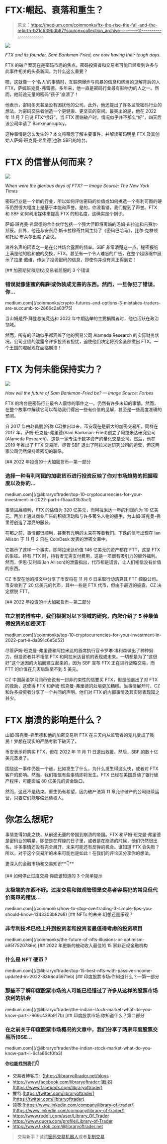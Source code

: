 # FTX:崛起、衰落和重生？

> 原文：<https://medium.com/coinmonks/ftx-the-rise-the-fall-and-the-rebirth-b21c639bdb87?source=collection_archive---------11----------------------->

![](img/4270e925957d381462acda248f4fe681.png)

*FTX and its founder, Sam Bankman-Fried, are now having their tough days.*

FTX 的破产案现在是密码市场的焦点。密码投资者和交易者可能已经看到许多与此事件相关的头条新闻。为什么这么重要？

嗯，这就像一个'名人'的事情时，互联网爆炸与风暴的信息和辉煌的见解背后的人 FTX，萨姆班克曼-弗雷德。多年来，他一直是密码行业最有影响力的人之一。然而，他前途无量的密码“孩子”崩溃了！

他表示，密码冬天甚至没有困扰他的公司。此外，他还提出了许多监管密码行业的想法，为密码交易者创造一个更健康、更坚实的空间。最突出的是，他在 2022 年 11 月 7 日说 FTX“很好”。当 FTX 面临破产时，情况似乎并不那么“好”，四天后该公司申请了 Bankmanruptcy。

这种事情是怎么发生的？本文将带您了解主要事件，并解读密码明星 FTX 及其创始人萨姆·班克曼·弗里德(也称 SBF)的垮台。

# FTX 的信誉从何而来？

![](img/ab7633367475f6608caf7458e5f30533.png)

*When were the glorious days of FTX? — Image Source: The New York Times*

密码行业是一个新的行业，所以如何评估密码的价值或如何挑选一个有利可图的硬币仍然很大程度上是基于本能和声誉。是的，你没看错，我们提到了声誉。FTX 和 SBF 如何利用媒体来提高 FTX 的知名度，这确实是个例子。

萨姆·班克曼·弗雷德的合作伙伴包括一个强大但即将离婚的汤姆·布拉迪和吉赛尔·邦辰。此外，他还与安东尼·斯卡拉穆奇共同主持了《密码巴哈马》，比尔·克林顿和托尼·布莱尔出席了会议。

滋养名声的因素之一是在公共场合露面的频率。SBF 非常清楚这一点。秘密报纸上满是他的脸和他的交换，FTX。甚至有一个令人难忘的广告，在整个超级碗中展示了拉里·戴维，传达了投资密码的信息，即使你并没有真正得到它！

[](/coinmonks/crypto-futures-and-options-3-mistakes-traders-are-succumb-to-2866c2a03f75) [## 加密期货和期权:交易者屈服的 3 个错误

### 错误就像甜蜜的陷阱或伪装成无害的东西。然而，一旦你犯了错误，你…

medium.com](/coinmonks/crypto-futures-and-options-3-mistakes-traders-are-succumb-to-2866c2a03f75) 

当山姆是乔·拜登总统竞选和 2022 年中期选举的主要捐赠者时，他也活跃在政治领域。

然而，所有的活动似乎都涵盖了他的贸易公司 Alameda Research 的实际财务状况。公司业绩的泄露令许多投资者担忧，迫使他们决定将资金全部撤出 FTX。一个王国的崛起现在面临崩溃！

# FTX 为何未能保持实力？

![](img/619f8cfa22b988f92bdd838cc4fa59b9.png)

*How will the future of Sam Bankman-Fried be? — Image Source: Forbes*

FTX 的垮台是密码行业最令人震惊的事件之一。仍然有许多未知的事情。然而，在整个故事中解读它可以帮助我们得出一些有价值的见解，甚至是一些高度准确的预测。

自 2017 年由赵昌鹏(俗称 CZ)推出以来，币安现在是最大的加密交易所。同样在 2017 年，萨姆·班克曼-弗里德(Sam Bankman-Fried)创立了阿拉米达研究公司(Alameda Research)，这是一家专注于数字资产的量化交易公司。然后，他在 2019 年推出了 FTX 交易所。尽管 SBF 退出了阿拉米达研究公司的运营，但这两家公司仍然保持着密切的联系。

[](/@libraryoftrader/top-10-cryptocurrencies-for-your-investment-in-2022-part-i-f5aaa33b3bcf) [## 2022 年投资的十大加密货币—第一部分

### 选择一种有利可图的加密货币进行投资反映了你对市场趋势的把握程度以及你的…

medium.com](/@libraryoftrader/top-10-cryptocurrencies-for-your-investment-in-2022-part-i-f5aaa33b3bcf) 

事情进展顺利，FTX 的估值为 320 亿美元，而阿拉米达一年的利润约为 10 亿美元。再加上通过商业广告的积极活动和与许多著名人物的握手，为山姆·班克曼-弗里德创造了漂亮的服装。

在那之前，事情都很顺利，甚至有光明的未来在等着我们。下跌的信号出现在 Ian Allison 于 11 月 2 日在 CoinDesk 发表的泄密文章中。

它揭示了这样一个事实，即阿拉米达价值 146 亿美元的资产都在 FTT，这是 FTX 的象征。持有 FTX 时，持有者无需支付费用，这是一项很有吸引力的额外福利。然而，伊恩·艾利森(Ian Allison)的泄露指出，代币都是谎言，让人们相信没有价值的东西。

CZ 币安在他的推文中分享了币安将在 11 月 6 日采取行动清算其 FTT 控股公司。币安收到了 20 亿美元的代币，其中一些是 FTX 代币，但由于最近的披露，CZ 决定摆脱 FTT。

[](/coinmonks/top-10-cryptocurrencies-for-your-investment-in-2022-part-ii-da391c6e5d52) [## 2022 年投资的十大加密货币—第二部分

### 在之前的博客中，我们根据对以下领域的研究，向您介绍了 5 种最值得投资的加密货币

medium.com](/coinmonks/top-10-cryptocurrencies-for-your-investment-in-2022-part-ii-da391c6e5d52) 

尽管萨姆·班克曼-弗里德和阿拉米达的首席执行官卡罗琳·埃利森做出了种种努力，但投资者并不相信 FTX 和阿拉米达目前的表现或未来。一切都是为了“这很好”这个迷因的火焰而建立起来的，因为 SBF 宣布 FTX 正在进行战略交易，而 FTT 的价值在几天后跌至不到 5 美元。

CZ 中国英语学习网币安说有一封非约束性的信要买 FTX，但是他退出了对 FTX 的救助，这使得 FTX 和萨姆·班克曼-弗里德的处境更加糟糕。当事情展开时，CZ 和许多投资者分享了一个共同的声明，他们对 FTX 的内部事情及其实际表现知之甚少。

# FTX 崩溃的影响是什么？

山姆·班克曼-弗里德和他的加密交易所 FTX 在三天内从监管者的宠儿变成了贱民！梦想在现实的严酷考验下破灭了。

币安表示将购买 FTX，但在 2022 年 11 月 11 日退出救援。然后，SBF 的数十亿美元蒸发了。

围绕这一事件仍是一个谜，比如发生了什么，为什么发生得这么快，或者对 FTX 客户的影响。然而，我们相信有些事情即将发生。FTX 已经在美国启动了银行破产程序，可能面临 80 亿美元的资金缺口。

然而，这还不是结束。重生仍有希望，因为破产法第 11 章允许破产的公司继续运营，只要它们能够偿还债权人。

# 你怎么想呢?

事情变得如此之快，从前途无量的帝国到崩溃的帝国。FTX 和萨姆·班克曼·弗里德是密码业的明星。即使是在辉煌的日子里，或者是在崩溃的时候，他们仍然很出名。许多事情还没有完全展开，未来可能还有反弹的机会。谁知道 FTX 会失败？所以，对于这个交易所的未来可能也是如此！在我们的评论区分享你的想法。

更深入的金融市场和交易知识**👇**

[](/coinmonks/how-to-stop-overtrading-3-simple-tips-you-should-know-1343303b8268) [## 如何停止过度交易:你应该知道的 3 个简单提示

### 太极端的东西不好。过度交易和微观管理是交易者容易犯的常见但代价高昂的错误…

medium.com](/coinmonks/how-to-stop-overtrading-3-simple-tips-you-should-know-1343303b8268) [](/coinmonks/the-future-of-nfts-illusions-or-optimism-a95f7520786e) [## NFTs 的未来:幻想还是乐观？

### 非专利技术已经上升到投资者和投资者最值得考虑的投资项目

medium.com](/coinmonks/the-future-of-nfts-illusions-or-optimism-a95f7520786e) [](/@libraryoftrader/top-15-best-nfts-with-passive-income-updated-in-2022-8368cd5971eb) [## 2022 年更新的被动收入最佳的 15 家非正规金融机构

### 什么是 NFT 硬币？

medium.com](/@libraryoftrader/top-15-best-nfts-with-passive-income-updated-in-2022-8368cd5971eb) [](/@libraryoftrader/the-indian-stock-market-what-do-you-know-part-i-966c439b917b) [## 印度股票市场:你知道什么？—第一部分

### 那些不了解印度股票市场的人可能已经错过了许多从这样的股票市场获利的机会

medium.com](/@libraryoftrader/the-indian-stock-market-what-do-you-know-part-i-966c439b917b) [](/@libraryoftrader/the-indian-stock-market-what-do-you-know-part-ii-6c1a66cf0fa3) [## 印度股票市场:你知道什么？第二部分

### 在之前关于印度股票市场概况的文章中，我们分享了两家印度股票交易所(BSE…

medium.com](/@libraryoftrader/the-indian-stock-market-what-do-you-know-part-ii-6c1a66cf0fa3) 

**你也能找到我们👇**

*   交易者博客库:【https://libraryoftrader.net/blogs 
*   https://www.facebook.com/libraryoftrader:[脸书](https://www.facebook.com/libraryoftrader)
*   推特:[https://twitter.com/libraryoftrader](https://twitter.com/libraryoftrader)
*   领英:[https://www.linkedin.com/company/library-of-trader/](https://www.linkedin.com/company/library-of-trader/)
*   https://www.reddit.com/user/Library_Of_Trader
*   https://www.quora.com/profile/Library-of-Trader
*   https://www.tiktok.com/@libraryoftrader.net

> 交易新手？试试[密码交易机器人](/coinmonks/crypto-trading-bot-c2ffce8acb2a)或者[复制交易](/coinmonks/top-10-crypto-copy-trading-platforms-for-beginners-d0c37c7d698c)